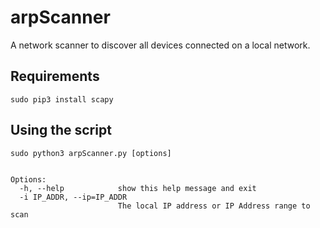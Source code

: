 # arpScanner

A network scanner to discover all devices connected on a local network.

## Requirements
```sudo pip3 install scapy```

## Using the script

```sudo python3 arpScanner.py [options]```

```Usage: networkScanner.py [options]

Options:
  -h, --help            show this help message and exit
  -i IP_ADDR, --ip=IP_ADDR
                        The local IP address or IP Address range to scan
```
